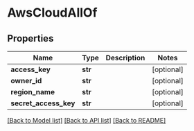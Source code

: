 # AwsCloudAllOf

## Properties
Name | Type | Description | Notes
------------ | ------------- | ------------- | -------------
**access_key** | **str** |  | [optional] 
**owner_id** | **str** |  | [optional] 
**region_name** | **str** |  | [optional] 
**secret_access_key** | **str** |  | [optional] 

[[Back to Model list]](../README.md#documentation-for-models) [[Back to API list]](../README.md#documentation-for-api-endpoints) [[Back to README]](../README.md)


